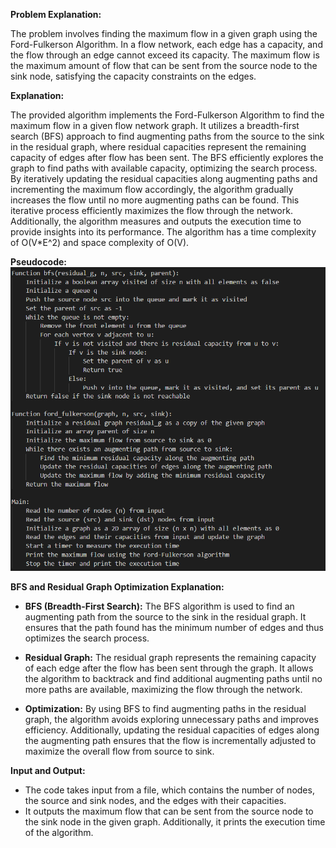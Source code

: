 **Problem Explanation:**

The problem involves finding the maximum flow in a given graph using the Ford-Fulkerson Algorithm. In a flow network, each edge has a capacity, and the flow through an edge cannot exceed its capacity. The maximum flow is the maximum amount of flow that can be sent from the source node to the sink node, satisfying the capacity constraints on the edges.

**Explanation:**

The provided algorithm implements the Ford-Fulkerson Algorithm to find the maximum flow in a given flow network graph. It utilizes a breadth-first search (BFS) approach to find augmenting paths from the source to the sink in the residual graph, where residual capacities represent the remaining capacity of edges after flow has been sent. The BFS efficiently explores the graph to find paths with available capacity, optimizing the search process. By iteratively updating the residual capacities along augmenting paths and incrementing the maximum flow accordingly, the algorithm gradually increases the flow until no more augmenting paths can be found. This iterative process efficiently maximizes the flow through the network. Additionally, the algorithm measures and outputs the execution time to provide insights into its performance. The algorithm has a time complexity of O(V*E^2) and space complexity of O(V).

**Pseudocode:**
![Logo](https://github.com/PolisettiVinayKiran/OATCP/blob/main/12.%20FindingMaxFlow/assets/Screenshot%202024-04-23%20170150.png)

**BFS and Residual Graph Optimization Explanation:**

- **BFS (Breadth-First Search):** The BFS algorithm is used to find an augmenting path from the source to the sink in the residual graph. It ensures that the path found has the minimum number of edges and thus optimizes the search process.

- **Residual Graph:** The residual graph represents the remaining capacity of each edge after the flow has been sent through the graph. It allows the algorithm to backtrack and find additional augmenting paths until no more paths are available, maximizing the flow through the network.

- **Optimization:** By using BFS to find augmenting paths in the residual graph, the algorithm avoids exploring unnecessary paths and improves efficiency. Additionally, updating the residual capacities of edges along the augmenting path ensures that the flow is incrementally adjusted to maximize the overall flow from source to sink.

**Input and Output:**

- The code takes input from a file, which contains the number of nodes, the source and sink nodes, and the edges with their capacities.
- It outputs the maximum flow that can be sent from the source node to the sink node in the given graph. Additionally, it prints the execution time of the algorithm.